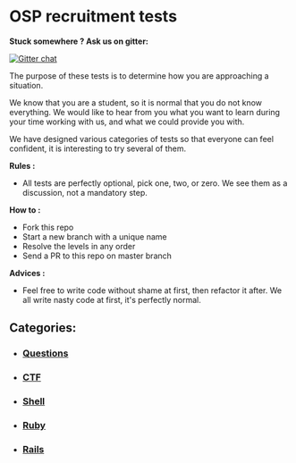 # OSP recruitment tests

**Stuck somewhere ? Ask us on gitter:**

[![Gitter chat](https://badges.gitter.im/open-source-politics/org.png)](https://gitter.im/open-source-politics/Lobby)

The purpose of these tests is to determine how you are approaching a situation. 

We know that you are a student, so it is normal that you do not know everything. We would like to hear from you what you want to learn during your time working with us, and what we could provide you with.

We have designed various categories of tests so that everyone can feel confident, it is interesting to try several of them. 

**Rules :**
* All tests are perfectly optional, pick one, two, or zero. We see them as a discussion, not a mandatory step.

**How to :**
* Fork this repo
* Start a new branch with a unique name
* Resolve the levels in any order
* Send a PR to this repo on master branch

**Advices :**
* Feel free to write code without shame at first, then refactor it after. We all write nasty code at first, it's perfectly normal.

## Categories: 
* ### [Questions](./questions/Readme.md)
* ### [CTF](./CTF/Readme.md)
* ### [Shell](shell/Readme.md)
* ### [Ruby](./ruby/Readme.md)
* ### [Rails](./rails/Readme.md)
